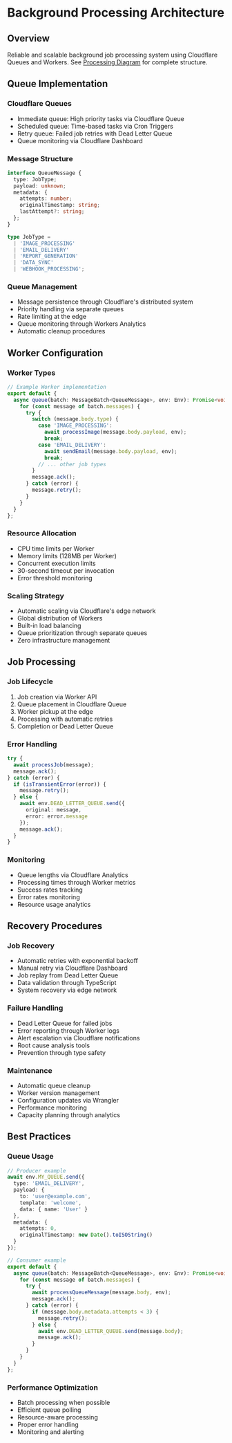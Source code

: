 # Background Processing Architecture

## Overview
Reliable and scalable background job processing system using Cloudflare Queues and Workers. See [Processing Diagram](../diagrams/processing-architecture.mmd) for complete structure.

## Queue Implementation

### Cloudflare Queues
- Immediate queue: High priority tasks via Cloudflare Queue
- Scheduled queue: Time-based tasks via Cron Triggers
- Retry queue: Failed job retries with Dead Letter Queue
- Queue monitoring via Cloudflare Dashboard

### Message Structure
```typescript
interface QueueMessage {
  type: JobType;
  payload: unknown;
  metadata: {
    attempts: number;
    originalTimestamp: string;
    lastAttempt?: string;
  };
}

type JobType = 
  | 'IMAGE_PROCESSING'
  | 'EMAIL_DELIVERY'
  | 'REPORT_GENERATION'
  | 'DATA_SYNC'
  | 'WEBHOOK_PROCESSING';
```

### Queue Management
- Message persistence through Cloudflare's distributed system
- Priority handling via separate queues
- Rate limiting at the edge
- Queue monitoring through Workers Analytics
- Automatic cleanup procedures

## Worker Configuration

### Worker Types
```typescript
// Example Worker implementation
export default {
  async queue(batch: MessageBatch<QueueMessage>, env: Env): Promise<void> {
    for (const message of batch.messages) {
      try {
        switch (message.body.type) {
          case 'IMAGE_PROCESSING':
            await processImage(message.body.payload, env);
            break;
          case 'EMAIL_DELIVERY':
            await sendEmail(message.body.payload, env);
            break;
          // ... other job types
        }
        message.ack();
      } catch (error) {
        message.retry();
      }
    }
  }
};
```

### Resource Allocation
- CPU time limits per Worker
- Memory limits (128MB per Worker)
- Concurrent execution limits
- 30-second timeout per invocation
- Error threshold monitoring

### Scaling Strategy
- Automatic scaling via Cloudflare's edge network
- Global distribution of Workers
- Built-in load balancing
- Queue prioritization through separate queues
- Zero infrastructure management

## Job Processing

### Job Lifecycle
1. Job creation via Worker API
2. Queue placement in Cloudflare Queue
3. Worker pickup at the edge
4. Processing with automatic retries
5. Completion or Dead Letter Queue

### Error Handling
```typescript
try {
  await processJob(message);
  message.ack();
} catch (error) {
  if (isTransientError(error)) {
    message.retry();
  } else {
    await env.DEAD_LETTER_QUEUE.send({
      original: message,
      error: error.message
    });
    message.ack();
  }
}
```

### Monitoring
- Queue lengths via Cloudflare Analytics
- Processing times through Worker metrics
- Success rates tracking
- Error rates monitoring
- Resource usage analytics

## Recovery Procedures

### Job Recovery
- Automatic retries with exponential backoff
- Manual retry via Cloudflare Dashboard
- Job replay from Dead Letter Queue
- Data validation through TypeScript
- System recovery via edge network

### Failure Handling
- Dead Letter Queue for failed jobs
- Error reporting through Worker logs
- Alert escalation via Cloudflare notifications
- Root cause analysis tools
- Prevention through type safety

### Maintenance
- Automatic queue cleanup
- Worker version management
- Configuration updates via Wrangler
- Performance monitoring
- Capacity planning through analytics

## Best Practices

### Queue Usage
```typescript
// Producer example
await env.MY_QUEUE.send({
  type: 'EMAIL_DELIVERY',
  payload: {
    to: 'user@example.com',
    template: 'welcome',
    data: { name: 'User' }
  },
  metadata: {
    attempts: 0,
    originalTimestamp: new Date().toISOString()
  }
});

// Consumer example
export default {
  async queue(batch: MessageBatch<QueueMessage>, env: Env): Promise<void> {
    for (const message of batch.messages) {
      try {
        await processQueueMessage(message.body, env);
        message.ack();
      } catch (error) {
        if (message.body.metadata.attempts < 3) {
          message.retry();
        } else {
          await env.DEAD_LETTER_QUEUE.send(message.body);
          message.ack();
        }
      }
    }
  }
};
```

### Performance Optimization
- Batch processing when possible
- Efficient queue polling
- Resource-aware processing
- Proper error handling
- Monitoring and alerting